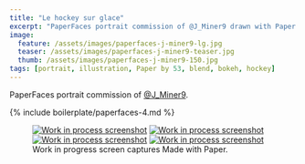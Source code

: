 ```yaml
---
title: "Le hockey sur glace"
excerpt: "PaperFaces portrait commission of @J_Miner9 drawn with Paper by 53 on an iPad."
image: 
  feature: /assets/images/paperfaces-j-miner9-lg.jpg
  teaser: /assets/images/paperfaces-j-miner9-teaser.jpg
  thumb: /assets/images/paperfaces-j-miner9-150.jpg
tags: [portrait, illustration, Paper by 53, blend, bokeh, hockey]
---
```


PaperFaces portrait commission of [@J_Miner9](http://twitter.com/J_Miner9).

{% include boilerplate/paperfaces-4.md %}

<figure class="third">
	<a href="{{ site.url }}/assets/images/paperfaces-j-miner9-process-1-lg.jpg"><img src="{{ site.url }}/assets/images/paperfaces-j-miner9-process-1-600.jpg" alt="Work in process screenshot"></a>
	<a href="{{ site.url }}/assets/images/paperfaces-j-miner9-process-2-lg.jpg"><img src="{{ site.url }}/assets/images/paperfaces-j-miner9-process-2-600.jpg" alt="Work in process screenshot"></a>
	<a href="{{ site.url }}/assets/images/paperfaces-j-miner9-process-3-lg.jpg"><img src="{{ site.url }}/assets/images/paperfaces-j-miner9-process-3-600.jpg" alt="Work in process screenshot"></a>
	<a href="{{ site.url }}/assets/images/paperfaces-j-miner9-process-4-lg.jpg"><img src="{{ site.url }}/assets/images/paperfaces-j-miner9-process-4-600.jpg" alt="Work in process screenshot"></a>
	<figcaption>Work in progress screen captures Made with Paper.</figcaption>
</figure>
